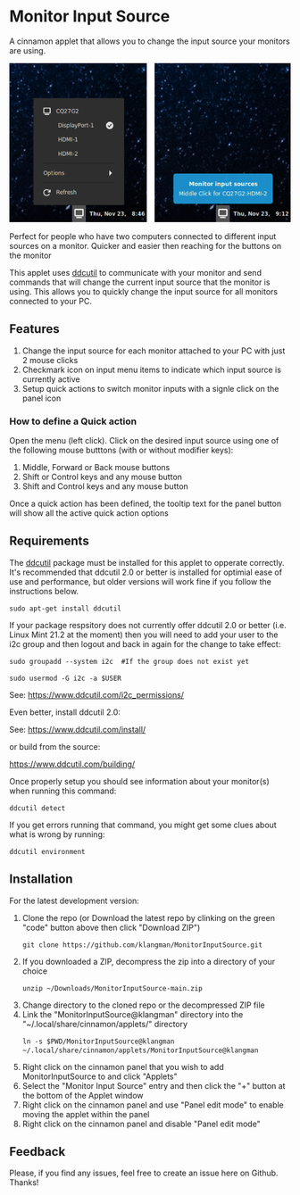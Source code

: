 # Monitor Input Source
A cinnamon applet that allows you to change the input source your monitors are using.

![screen shot](MonitorInputSource@klangman/screenshot.png)

Perfect for people who have two computers connected to different input sources on a monitor.
Quicker and easier then reaching for the buttons on the monitor

This applet uses [ddcutil](https://www.ddcutil.com/) to communicate with your monitor and send commands
that will change the current input source that the monitor is using. This allows you to quickly change the
input source for all monitors connected to your PC.

## Features

1. Change the input source for each monitor attached to your PC with just 2 mouse clicks
2. Checkmark icon on input menu items to indicate which input source is currently active
3. Setup quick actions to switch monitor inputs with a signle click on the panel icon

### How to define a Quick action

Open the menu (left click).
Click on the desired input source using one of the following mouse butttons (with or without modifier keys):
1. Middle, Forward or Back mouse buttons
2. Shift or Control keys and any mouse button
3. Shift and Control keys and any mouse button

Once a quick action has been defined, the tooltip text for the panel button will show all the active quick action options

## Requirements
The [ddcutil](https://www.ddcutil.com/) package must be installed for this applet to opperate correctly. It's recommended that ddcutil 2.0
or better is installed for optimial ease of use and performance, but older versions will work fine if you follow the instructions below.

```
sudo apt-get install ddcutil
```

If your package respsitory does not currently offer ddcutil 2.0 or better (i.e. Linux Mint 21.2 at the moment)
then you will need to add your user to the i2c group and then logout and back in again for the change to take
effect:
```
sudo groupadd --system i2c  #If the group does not exist yet
```
```
sudo usermod -G i2c -a $USER
```
See: https://www.ddcutil.com/i2c_permissions/

Even better, install ddcutil 2.0:

See: https://www.ddcutil.com/install/

or build from the source:

https://www.ddcutil.com/building/

Once properly setup you should see information about your monitor(s) when running this command:

```
ddcutil detect
```

If you get errors running that command, you might get some clues about what is wrong by running:

```
ddcutil environment
```

## Installation
For the latest development version:
1. Clone the repo (or Download the latest repo by clinking on the green "code" button above then click "Download ZIP")
    ```
    git clone https://github.com/klangman/MonitorInputSource.git
    ```
2. If you downloaded a ZIP, decompress the zip into a directory of your choice
    ```
    unzip ~/Downloads/MonitorInputSource-main.zip
    ```
3. Change directory to the cloned repo or the decompressed ZIP file
4. Link the "MonitorInputSource@klangman" directory into the "~/.local/share/cinnamon/applets/" directory
    ```
    ln -s $PWD/MonitorInputSource@klangman ~/.local/share/cinnamon/applets/MonitorInputSource@klangman
    ```
5. Right click on the cinnamon panel that you wish to add MonitorInputSource to and click "Applets"
6. Select the "Monitor Input Source" entry and then click the "+" button at the bottom of the Applet window
7. Right click on the cinnamon panel and use "Panel edit mode" to enable moving the applet within the panel
8. Right click on the cinnamon panel and disable "Panel edit mode"

## Feedback
Please, if you find any issues, feel free to create an issue here on Github. Thanks!
